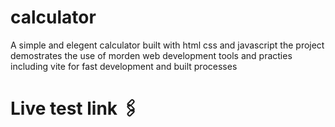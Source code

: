 # calculator
 A simple and elegent calculator built with html css and javascript the project demostrates the use of morden web development tools and practies including vite for fast development and built processes 
 # Live test link 🖇️ 
 
